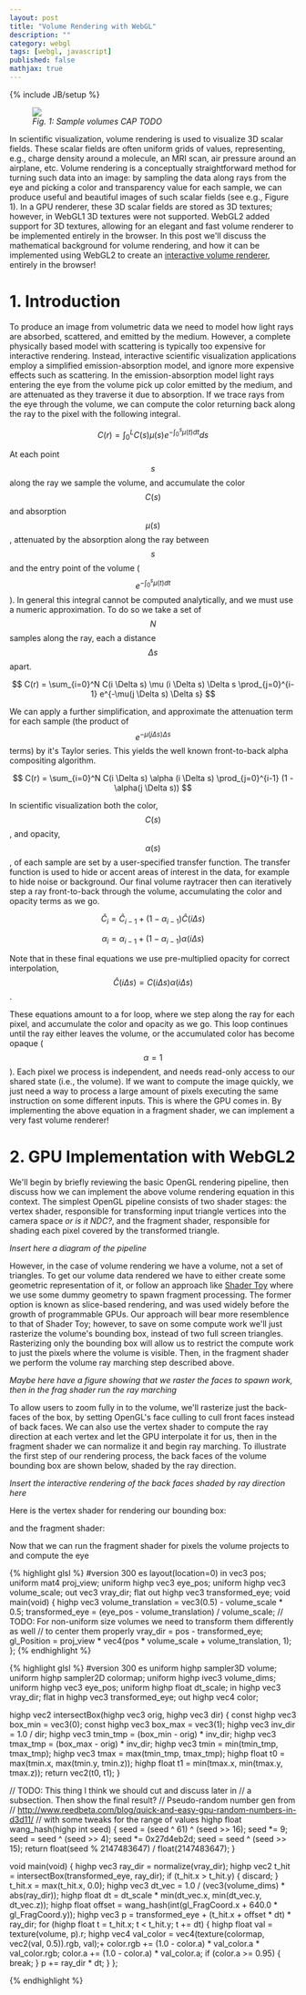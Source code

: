 ```yaml
---
layout: post
title: "Volume Rendering with WebGL"
description: ""
category: webgl
tags: [webgl, javascript]
published: false
mathjax: true
---
```

{% include JB/setup %}

<figure>
	<img class="img-fluid" src="https://i.imgur.com/YqdyKCj.png"/>
	<figcaption><i>Fig. 1: Sample volumes CAP TODO</i></figcaption>
</figure>

In scientific visualization, volume rendering is used to visualize
3D scalar fields. These scalar fields are often
uniform grids of values, representing,
e.g., charge density around a molecule,
an MRI scan, air pressure around an airplane, etc.
Volume rendering is a conceptually straightforward method
for turning such data into an image: by sampling the data
along rays from the eye and picking
a color and transparency value for each sample, we can
produce useful and beautiful images of such scalar fields
(see e.g., Figure 1).
In a GPU renderer, these 3D scalar fields are stored
as 3D textures; however, in WebGL1 3D textures were
not supported. WebGL2 added support for 3D textures,
allowing for an elegant and fast volume renderer to be
implemented entirely in the browser.
In this post we'll discuss the mathematical background
for volume rendering, and how it can be implemented using
WebGL2 to create an
[interactive volume renderer](https://www.willusher.io/webgl-volume-raycaster/),
entirely in the browser!

<!--more-->

# 1. Introduction
To produce an image from volumetric data we need to model how light rays
are absorbed, scattered, and emitted by the medium. However,
a complete physically based model with scattering is typically too expensive for
interactive rendering. Instead, interactive scientific visualization applications
employ a simplified emission-absorption model, and ignore more expensive
effects such as scattering. In the emission-absorption model light
rays entering the eye from the volume pick up color emitted by the
medium, and are attenuated as they traverse it due to absorption. If we trace
rays from the eye through the volume, we can compute the color
returning back along the ray to the pixel with the following integral.

$$C(r) = \int_0^L C(s) \mu(s) e^{-\int_0^s \mu(t) dt} ds$$

At each point $$s$$ along the ray we sample the volume, and
accumulate the color $$C(s)$$ and absorption $$\mu(s)$$,
attenuated by the absorption along the ray between $$s$$
and the entry point of the volume ($$e^{-\int_0^s \mu(t) dt}$$).
In general this integral cannot be computed analytically, and
we must use a numeric approximation. To do so we take a set of $$N$$
samples along the ray, each a distance $$\Delta s$$ apart.

$$
	C(r) = \sum_{i=0}^N C(i \Delta s) \mu (i \Delta s) \Delta s
			\prod_{j=0}^{i-1} e^{-\mu(j \Delta s) \Delta s}
$$

We can apply a further simplification, and approximate the
attenuation term for each sample (the product of $$e^{-\mu(j \Delta s) \Delta s}$$ terms)
by it's Taylor series. This yields the well known front-to-back alpha
compositing algorithm.

$$
	C(r) = \sum_{i=0}^N C(i \Delta s) \alpha (i \Delta s)
			\prod_{j=0}^{i-1} (1 - \alpha(j \Delta s))
$$

In scientific visualization both the color, $$C(s)$$,
and opacity, $$\alpha(s)$$, of each sample are set by a
user-specified transfer function. The transfer function is
used to hide or accent areas of interest in the data,
for example to hide noise or background.
Our final volume raytracer then can iteratively step a ray front-to-back
through the volume, accumulating the color and opacity terms as
we go.

$$
	\hat{C}_i = \hat{C}_{i-1} + (1 - \alpha_{i-1}) \hat{C}(i \Delta s)
$$

$$
	\alpha_i = \alpha_{i - 1} + (1 - \alpha_{i-1}) \alpha(i \Delta s)
$$

Note that in these final equations we use pre-multiplied opacity for
correct interpolation, $$\hat{C}(i\Delta s) = C(i\Delta s) \alpha(i \Delta s)$$.

These equations amount to a for loop, where we step along the ray
for each pixel, and accumulate the color and opacity as we go.
This loop continues until the ray either leaves the volume,
or the accumulated color has become opaque ($$\alpha = 1$$).
Each pixel we process is independent, and needs read-only
access to our shared state (i.e., the volume). If we want
to compute the image quickly, we just need a way to process
a large amount of pixels executing the same instruction
on some different inputs. This is where the GPU comes in.
By implementing the above equation in a fragment shader,
we can implement a very fast volume renderer!

# 2. GPU Implementation with WebGL2

We'll begin by briefly reviewing the basic OpenGL rendering pipeline,
then discuss how we can implement the above volume rendering equation
in this context.
The simplest OpenGL pipeline consists of two shader stages:
the vertex shader, responsible for transforming input triangle
vertices into the camera space *or is it NDC?*, and the fragment shader, responsible
for shading each pixel covered by the transformed triangle.

*Insert here a diagram of the pipeline*

However, in the case of volume rendering we have a volume,
not a set of triangles. To get our volume data rendered we
have to either create some geometric representation of it,
or follow an approach like [Shader Toy]() where we use
some dummy geometry to spawn fragment processing. The former
option is known as slice-based rendering, and was used widely
before the growth of programmable GPUs. Our approach will
bear more resemblence to that of Shader Toy; however, to save
on some compute work we'll just rasterize the volume's bounding
box, instead of two full screen triangles. Rasterizing only
the bounding box will allow us to restrict the compute work
to just the pixels where the volume is visible. Then,
in the fragment shader we perform the volume ray marching
step described above.

*Maybe here have a figure showing that we raster
the faces to spawn work, then in the frag shader
run the ray marching*

To allow users to zoom fully in to the volume, we'll rasterize just
the back-faces of the box, by setting OpenGL's face culling to cull
front faces instead of back faces. We can also use the
vertex shader to compute the ray direction at each vertex
and let the GPU interpolate it for us, then in the fragment
shader we can normalize it and begin ray marching.
To illustrate the first step of our rendering process, the back
faces of the volume bounding box
are shown below, shaded by the ray direction.

*Insert the interactive rendering of the back faces shaded
by ray direction here*

Here is the vertex shader for rendering our bounding box:

and the fragment shader:

Now that we can run the fragment shader for pixels the volume
projects to and compute the eye

{% highlight glsl %}
#version 300 es
layout(location=0) in vec3 pos;
uniform mat4 proj_view;
uniform highp vec3 eye_pos;
uniform highp vec3 volume_scale;
out vec3 vray_dir;
flat out highp vec3 transformed_eye;
void main(void) {
	highp vec3 volume_translation = vec3(0.5) - volume_scale * 0.5;
	transformed_eye = (eye_pos - volume_translation) / volume_scale;
	// TODO: For non-uniform size volumes we need to transform them differently as well
	// to center them properly
	vray_dir = pos - transformed_eye;
	gl_Position = proj_view * vec4(pos * volume_scale + volume_translation, 1);
};
{% endhighlight %}

{% highlight glsl %}
#version 300 es
uniform highp sampler3D volume;
uniform highp sampler2D colormap;
uniform highp ivec3 volume_dims;
uniform highp vec3 eye_pos;
uniform highp float dt_scale;
in highp vec3 vray_dir;
flat in highp vec3 transformed_eye;
out highp vec4 color;

highp vec2 intersectBox(highp vec3 orig, highp vec3 dir) {
	const highp vec3 box_min = vec3(0);
	const highp vec3 box_max = vec3(1);
	highp vec3 inv_dir = 1.0 / dir;
	highp vec3 tmin_tmp = (box_min - orig) * inv_dir;
	highp vec3 tmax_tmp = (box_max - orig) * inv_dir;
	highp vec3 tmin = min(tmin_tmp, tmax_tmp);
	highp vec3 tmax = max(tmin_tmp, tmax_tmp);
	highp float t0 = max(tmin.x, max(tmin.y, tmin.z));
	highp float t1 = min(tmax.x, min(tmax.y, tmax.z));
	return vec2(t0, t1);
}

// TODO: This thing I think we should cut and discuss later in
// a subsection. Then show the final result?
// Pseudo-random number gen from
// http://www.reedbeta.com/blog/quick-and-easy-gpu-random-numbers-in-d3d11/
// with some tweaks for the range of values
highp float wang_hash(highp int seed) {
	seed = (seed ^ 61) ^ (seed >> 16);
	seed *= 9;
	seed = seed ^ (seed >> 4);
	seed *= 0x27d4eb2d;
	seed = seed ^ (seed >> 15);
	return float(seed % 2147483647) / float(2147483647);
}

void main(void) {
	highp vec3 ray_dir = normalize(vray_dir);
	highp vec2 t_hit = intersectBox(transformed_eye, ray_dir);
	if (t_hit.x > t_hit.y) {
		discard;
	}
	t_hit.x = max(t_hit.x, 0.0);
	highp vec3 dt_vec = 1.0 / (vec3(volume_dims) * abs(ray_dir));
	highp float dt = dt_scale * min(dt_vec.x, min(dt_vec.y, dt_vec.z));
	highp float offset = wang_hash(int(gl_FragCoord.x + 640.0 * gl_FragCoord.y));
	highp vec3 p = transformed_eye + (t_hit.x + offset * dt) * ray_dir;
	for (highp float t = t_hit.x; t < t_hit.y; t += dt) {
		highp float val = texture(volume, p).r;
		highp vec4 val_color = vec4(texture(colormap, vec2(val, 0.5)).rgb, val);+
		color.rgb += (1.0 - color.a) * val_color.a * val_color.rgb;
		color.a += (1.0 - color.a) * val_color.a;
		if (color.a >= 0.95) {
			break;
		}
		p += ray_dir * dt;
	}
};

{% endhighlight %}

